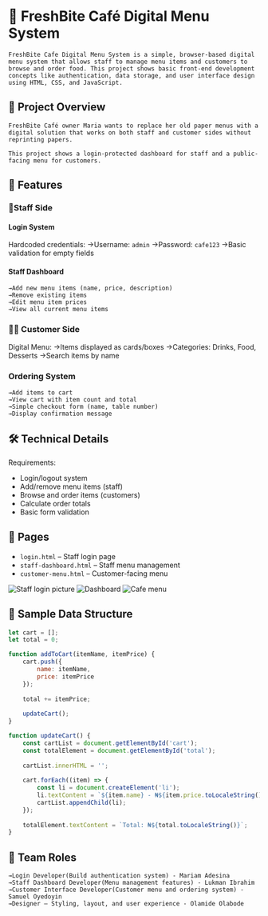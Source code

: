 # 🎯 FreshBite Café Digital Menu System

    FreshBite Cafe Digital Menu System is a simple, browser-based digital menu system that allows staff to manage menu items and customers to browse and order food. This project shows basic front-end development concepts like authentication, data storage, and user interface design using HTML, CSS, and JavaScript.


## 📖 Project Overview

    FreshBite Café owner Maria wants to replace her old paper menus with a digital solution that works on both staff and customer sides without reprinting papers.

    This project shows a login-protected dashboard for staff and a public-facing menu for customers.

## 🚀 Features

###  👷Staff Side

#### Login System
 Hardcoded credentials:
    →Username: `admin`
    →Password: `cafe123`
    →Basic validation for empty fields
#### Staff Dashboard
    →Add new menu items (name, price, description)
    →Remove existing items
    →Edit menu item prices
    →View all current menu items


### 🧑‍🍽️ Customer Side
 Digital Menu:
    →Items displayed as cards/boxes
    →Categories: Drinks, Food, Desserts
    →Search items by name

### Ordering System

    →Add items to cart
    →View cart with item count and total
    →Simple checkout form (name, table number)
    →Display confirmation message


## 🛠️ Technical Details
  Requirements:

  * Login/logout system
  * Add/remove menu items (staff)
  * Browse and order items (customers)
  * Calculate order totals
  * Basic form validation


## 📂 Pages

* `login.html` – Staff login page
* `staff-dashboard.html` – Staff menu management
* `customer-menu.html` – Customer-facing menu

![Staff login picture](https://github.com/user-attachments/assets/895d1c9e-338e-4af1-b84c-3c67ecd61f83)
![Dashboard](https://github.com/user-attachments/assets/ee218e14-1fbb-4d6a-93bd-680821427d0f)
![Cafe menu](https://github.com/user-attachments/assets/1fa688fa-a0fa-4e0a-9b85-d88edd3337b7)

## 📝 Sample Data Structure

```javascript
let cart = [];
let total = 0;

function addToCart(itemName, itemPrice) {
    cart.push({
        name: itemName,
        price: itemPrice
    });
   
    total += itemPrice;
   
    updateCart();
}

function updateCart() {
    const cartList = document.getElementById('cart');
    const totalElement = document.getElementById('total');
   
    cartList.innerHTML = '';
   
    cart.forEach((item) => {
        const li = document.createElement('li');
        li.textContent = `${item.name} - ₦${item.price.toLocaleString()}`;
        cartList.appendChild(li);
    });
   
    totalElement.textContent = `Total: ₦${total.toLocaleString()}`;
}
```

## 👥 Team Roles 

    →Login Developer(Build authentication system) - Mariam Adesina
    →Staff Dashboard Developer(Menu management features) - Lukman Ibrahim 
    →Customer Interface Developer(Customer menu and ordering system) - Samuel Oyedoyin
    →Designer – Styling, layout, and user experience - Olamide Olabode



